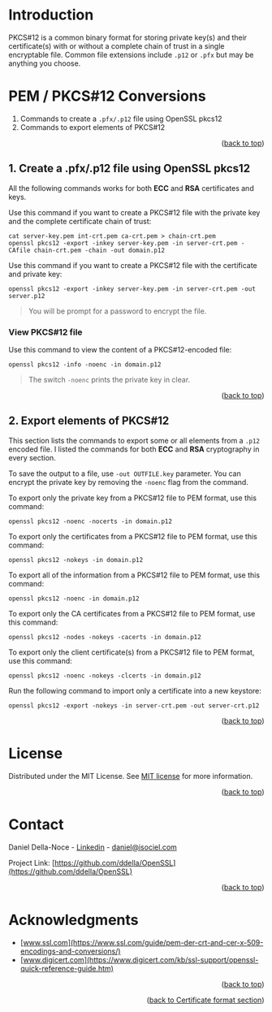 <!-- Improved compatibility of back to top link: See: https://github.com/othneildrew/Best-README-Template/pull/73 -->
<a name="readme-top"></a>

# Introduction
PKCS#12 is a common binary format for storing private key(s) and their certificate(s) with or without a complete chain of trust in a single encryptable file. Common file extensions include `.p12` or `.pfx` but may be anything you choose.

# PEM / PKCS#12 Conversions
1. Commands to create a `.pfx/.p12` file using OpenSSL pkcs12
2. Commands to export elements of PKCS#12
<p align="right">(<a href="#readme-top">back to top</a>)</p>

## 1. Create a .pfx/.p12 file using OpenSSL pkcs12
All the following commands works for both **ECC** and **RSA** certificates and keys.  

Use this command if you want to create a PKCS#12 file with the private key and the complete certificate chain of trust:
```shell
cat server-key.pem int-crt.pem ca-crt.pem > chain-crt.pem
openssl pkcs12 -export -inkey server-key.pem -in server-crt.pem -CAfile chain-crt.pem -chain -out domain.p12
```

Use this command if you want to create a PKCS#12 file with the certificate and private key:
```shell
openssl pkcs12 -export -inkey server-key.pem -in server-crt.pem -out server.p12
```
>You will be prompt for a password to encrypt the file.  

### View PKCS#12 file
Use this command to view the content of a PKCS#12-encoded file:
```shell
openssl pkcs12 -info -noenc -in domain.p12
```
>The switch `-noenc` prints the private key in clear.

<p align="right">(<a href="#readme-top">back to top</a>)</p>

## 2. Export elements of PKCS#12
This section lists the commands to export some or all elements from a `.p12` encoded file. I listed the commands for both **ECC** and **RSA** cryptography in every section.

To save the output to a file, use `-out OUTFILE.key` parameter. You can encrypt the private key by removing the `-noenc` flag from the command.

To export only the private key from a PKCS#12 file to PEM format, use this command:
```shell
openssl pkcs12 -noenc -nocerts -in domain.p12
```

To export only the certificates from a PKCS#12 file to PEM format, use this command:
```shell
openssl pkcs12 -nokeys -in domain.p12
```

To export all of the information from a PKCS#12 file to PEM format, use this command:
```shell
openssl pkcs12 -noenc -in domain.p12
```

To export only the CA certificates from a PKCS#12 file to PEM format, use this command:
```shell
openssl pkcs12 -nodes -nokeys -cacerts -in domain.p12
```

To export only the client certificate(s) from a PKCS#12 file to PEM format, use this command:
```shell
openssl pkcs12 -noenc -nokeys -clcerts -in domain.p12
```

Run the following command to import only a certificate into a new keystore:
```shell
openssl pkcs12 -export -nokeys -in server-crt.pem -out server-crt.p12
```
<p align="right">(<a href="#readme-top">back to top</a>)</p>

<!-- LICENSE -->
# License
Distributed under the MIT License. See [MIT license](/LICENSE) for more information.
<p align="right">(<a href="#readme-top">back to top</a>)</p>

<!-- CONTACT -->
# Contact
Daniel Della-Noce - [Linkedin](https://www.linkedin.com/in/daniel-della-noce-2176b622/) - daniel@isociel.com

Project Link: [https://github.com/ddella/OpenSSL](https://github.com/ddella/OpenSSL)
<p align="right">(<a href="#readme-top">back to top</a>)</p>

<!-- ACKNOWLEDGMENTS -->
# Acknowledgments
* [www.ssl.com](https://www.ssl.com/guide/pem-der-crt-and-cer-x-509-encodings-and-conversions/)
* [www.digicert.com](https://www.digicert.com/kb/ssl-support/openssl-quick-reference-guide.htm)

<p align="right">(<a href="#readme-top">back to top</a>)</p>
<p align="right">(<a href="README.md">back to Certificate format section</a>)</p>
